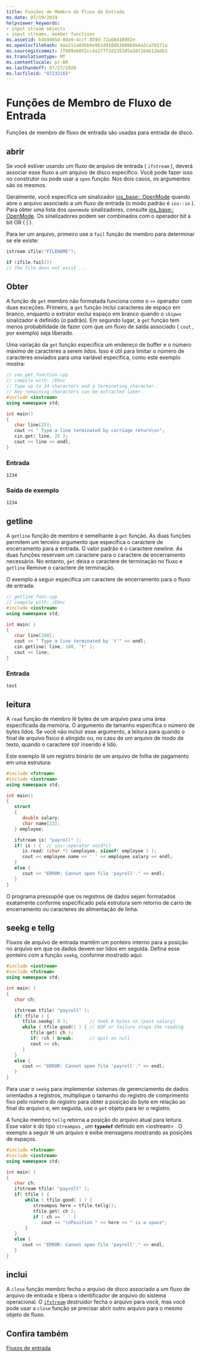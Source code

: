 ```yaml
---
title: Funções de Membro de Fluxo de Entrada
ms.date: 07/19/2019
helpviewer_keywords:
- input stream objects
- input streams, member functions
ms.assetid: b4b9465d-0da9-4ccf-859d-72a68418982e
ms.openlocfilehash: 8aa211a03bb6e9b1d910db360066b4a2ca76571a
ms.sourcegitcommit: 1f009ab0f2cc4a177f2d1353d5a38f164612bdb1
ms.translationtype: MT
ms.contentlocale: pt-BR
ms.lasthandoff: 07/27/2020
ms.locfileid: "87233165"
---
```

# <a name="input-stream-member-functions"></a>Funções de Membro de Fluxo de Entrada

Funções de membro de fluxo de entrada são usadas para entrada de disco.

## <a name="open"></a><a name="vclrftheopenfunctionforinputstreamsanchor11"></a>abrir

Se você estiver usando um fluxo de arquivo de entrada ( `ifstream` ), deverá associar esse fluxo a um arquivo de disco específico. Você pode fazer isso no construtor ou pode usar a `open` função. Nos dois casos, os argumentos são os mesmos.

Geralmente, você especifica um sinalizador [ios_base:: OpenMode](../standard-library/ios-base-class.md#openmode) quando abre o arquivo associado a um fluxo de entrada (o modo padrão é `ios::in` ). Para obter uma lista dos `openmode` sinalizadores, consulte [ios_base:: OpenMode](../standard-library/ios-base-class.md#openmode). Os sinalizadores podem ser combinados com o operador bit a bit OR ( &#124; ).

Para ler um arquivo, primeiro use a `fail` função de membro para determinar se ele existe:

```cpp
istream ifile("FILENAME");

if (ifile.fail())
// The file does not exist ...
```

## <a name="get"></a><a name="vclrfthegetfunctionanchor12"></a>Obter

A função de `get` membro não formatada funciona como o `>>` operador com duas exceções. Primeiro, a `get` função inclui caracteres de espaço em branco, enquanto o extrator exclui espaço em branco quando o `skipws` sinalizador é definido (o padrão). Em segundo lugar, a `get` função tem menos probabilidade de fazer com que um fluxo de saída associado ( `cout` , por exemplo) seja liberado.

Uma variação da `get` função especifica um endereço de buffer e o número máximo de caracteres a serem lidos. Isso é útil para limitar o número de caracteres enviados para uma variável específica, como este exemplo mostra:

```cpp
// ioo_get_function.cpp
// compile with: /EHsc
// Type up to 24 characters and a terminating character.
// Any remaining characters can be extracted later.
#include <iostream>
using namespace std;

int main()
{
   char line[25];
   cout << " Type a line terminated by carriage return\n>";
   cin.get( line, 25 );
   cout << line << endl;
}
```

### <a name="input"></a>Entrada

```Input
1234
```

### <a name="sample-output"></a>Saída de exemplo

```Output
1234
```

## <a name="getline"></a><a name="vclrfthegetlinefunctionanchor13"></a>getline

A `getline` função de membro é semelhante à `get` função. As duas funções permitem um terceiro argumento que especifica o caractere de encerramento para a entrada. O valor padrão é o caractere newline. As duas funções reservam um caractere para o caractere de encerramento necessário. No entanto, `get` deixa o caractere de terminação no fluxo e `getline` Remove o caractere de terminação.

O exemplo a seguir especifica um caractere de encerramento para o fluxo de entrada:

```cpp
// getline_func.cpp
// compile with: /EHsc
#include <iostream>
using namespace std;

int main( )
{
   char line[100];
   cout << " Type a line terminated by 't'" << endl;
   cin.getline( line, 100, 't' );
   cout << line;
}
```

### <a name="input"></a>Entrada

```Input
test
```

## <a name="read"></a><a name="vclrfthereadfunctionanchor14"></a>leitura

A `read` função de membro lê bytes de um arquivo para uma área especificada da memória. O argumento de tamanho especifica o número de bytes lidos. Se você não incluir esse argumento, a leitura para quando o final de arquivo físico é atingido ou, no caso de um arquivo de modo de texto, quando o caractere `EOF` inserido é lido.

Este exemplo lê um registro binário de um arquivo de folha de pagamento em uma estrutura:

```cpp
#include <fstream>
#include <iostream>
using namespace std;

int main()
{
   struct
   {
      double salary;
      char name[23];
   } employee;

   ifstream is( "payroll" );
   if( is ) {  // ios::operator void*()
      is.read( (char *) &employee, sizeof( employee ) );
      cout << employee.name << ' ' << employee.salary << endl;
   }
   else {
      cout << "ERROR: Cannot open file 'payroll'." << endl;
   }
}
```

O programa pressupõe que os registros de dados sejam formatados exatamente conforme especificado pela estrutura sem retorno de carro de encerramento ou caracteres de alimentação de linha.

## <a name="seekg-and-tellg"></a><a name="vclrftheseekgandtellgfunctionsanchor7"></a>seekg e tellg

Fluxos de arquivo de entrada mantêm um ponteiro interno para a posição no arquivo em que os dados devem ser lidos em seguida. Defina esse ponteiro com a função `seekg`, conforme mostrado aqui:

```cpp
#include <iostream>
#include <fstream>
using namespace std;

int main( )
{
   char ch;

   ifstream tfile( "payroll" );
   if( tfile ) {
      tfile.seekg( 8 );        // Seek 8 bytes in (past salary)
      while ( tfile.good() ) { // EOF or failure stops the reading
         tfile.get( ch );
         if( !ch ) break;      // quit on null
         cout << ch;
      }
   }
   else {
      cout << "ERROR: Cannot open file 'payroll'." << endl;
   }
}
```

Para usar o `seekg` para implementar sistemas de gerenciamento de dados orientados a registros, multiplique o tamanho do registro de comprimento fixo pelo número do registro para obter a posição do byte em relação ao final do arquivo e, em seguida, use o `get` objeto para ler o registro.

A função membro `tellg` retorna a posição do arquivo atual para leitura. Esse valor é do tipo `streampos` , um **`typedef`** definido em \<iostream> . O exemplo a seguir lê um arquivo e exibe mensagens mostrando as posições de espaços.

```cpp
#include <fstream>
#include <iostream>
using namespace std;

int main( )
{
   char ch;
   ifstream tfile( "payroll" );
   if( tfile ) {
       while ( tfile.good( ) ) {
          streampos here = tfile.tellg();
          tfile.get( ch );
          if ( ch == ' ' )
             cout << "\nPosition " << here << " is a space";
       }
   }
   else {
      cout << "ERROR: Cannot open file 'payroll'." << endl;
   }
}
```

## <a name="close"></a><a name="vclrftheclosefunctionforinputstreamsanchor15"></a>inclui

A `close` função membro fecha o arquivo de disco associado a um fluxo de arquivo de entrada e libera o identificador de arquivo do sistema operacional. O [`ifstream`](../standard-library/basic-ifstream-class.md) destruidor fecha o arquivo para você, mas você pode usar a `close` função se precisar abrir outro arquivo para o mesmo objeto de fluxo.

## <a name="see-also"></a>Confira também

[Fluxos de entrada](../standard-library/input-streams.md)
